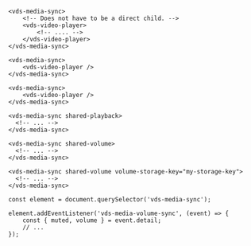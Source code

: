 <script>
import Docs from './_Docs.md';
</script>

<Docs>

```html:copy:slot=usage
<vds-media-sync>
	<!-- Does not have to be a direct child. -->
	<vds-video-player>
		<!-- .... -->
	</vds-video-player>
</vds-media-sync>
```

```html:copy:slot=usage-multiple
<vds-media-sync>
	<vds-video-player />
</vds-media-sync>

<vds-media-sync>
	<vds-video-player />
</vds-media-sync>
```

```html:copy:slot=sync-playback
<vds-media-sync shared-playback>
  <!-- ... -->
</vds-media-sync>
```

```html:copy:slot=sync-volume
<vds-media-sync shared-volume>
  <!-- ... -->
</vds-media-sync>
```

```html:slot=volume-storage
<vds-media-sync shared-volume volume-storage-key="my-storage-key">
  <!-- ... -->
</vds-media-sync>
```

```js:copy-highlight:slot=volume-sync-event{3-6}
const element = document.querySelector('vds-media-sync');

element.addEventListener('vds-media-volume-sync', (event) => {
	const { muted, volume } = event.detail;
	// ...
});
```

</Docs>
